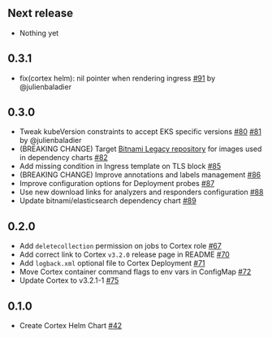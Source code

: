 ## Next release

- Nothing yet


## 0.3.1

- fix(cortex helm): nil pointer when rendering ingress [#91](https://github.com/StrangeBeeCorp/helm-charts/pull/91) by @julienbaladier


## 0.3.0

- Tweak kubeVersion constraints to accept EKS specific versions [#80](https://github.com/StrangeBeeCorp/helm-charts/pull/80) [#81](https://github.com/StrangeBeeCorp/helm-charts/pull/81) by @julienbaladier
- (BREAKING CHANGE) Target [Bitnami Legacy repository](https://github.com/bitnami/charts/issues/35164) for images used in dependency charts [#82](https://github.com/StrangeBeeCorp/helm-charts/pull/82)
- Add missing condition in Ingress template on TLS block [#85](https://github.com/StrangeBeeCorp/helm-charts/pull/85)
- (BREAKING CHANGE) Improve annotations and labels management [#86](https://github.com/StrangeBeeCorp/helm-charts/pull/86)
- Improve configuration options for Deployment probes [#87](https://github.com/StrangeBeeCorp/helm-charts/pull/87)
- Use new download links for analyzers and responders configuration [#88](https://github.com/StrangeBeeCorp/helm-charts/pull/88)
- Update bitnami/elasticsearch dependency chart [#89](https://github.com/StrangeBeeCorp/helm-charts/pull/89)


## 0.2.0

- Add `deletecollection` permission on jobs to Cortex role [#67](https://github.com/StrangeBeeCorp/helm-charts/pull/67)
- Add correct link to Cortex `v3.2.0` release page in README [#70](https://github.com/StrangeBeeCorp/helm-charts/pull/70)
- Add `logback.xml` optional file to Cortex Deployment [#71](https://github.com/StrangeBeeCorp/helm-charts/pull/71)
- Move Cortex container command flags to env vars in ConfigMap [#72](https://github.com/StrangeBeeCorp/helm-charts/pull/72)
- Update Cortex to v3.2.1-1 [#75](https://github.com/StrangeBeeCorp/helm-charts/pull/75)


## 0.1.0

- Create Cortex Helm Chart [#42](https://github.com/StrangeBeeCorp/helm-charts/pull/42)
